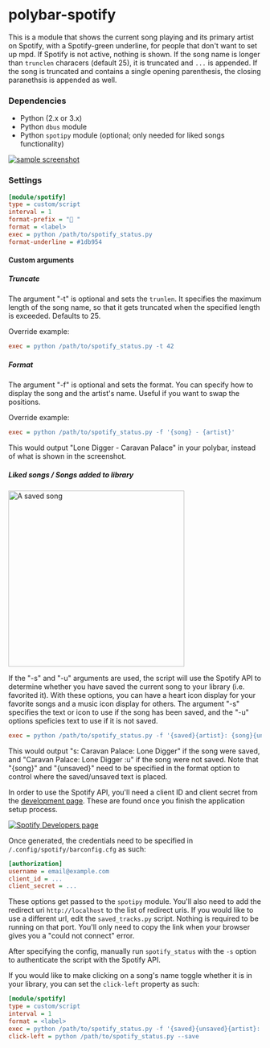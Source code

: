 # polybar-spotify

This is a module that shows the current song playing and its primary artist on Spotify, with a Spotify-green underline, for people that don't want to set up mpd. If Spotify is not active, nothing is shown. If the song name is longer than `trunclen` characers (default 25), it is truncated and `...` is appended. If the song is truncated and contains a single opening parenthesis, the closing paranethsis is appended as well.

### Dependencies
- Python (2.x or 3.x)
- Python `dbus` module
- Python `spotipy` module (optional; only needed for liked songs functionality)

[![sample screenshot](https://i.imgur.com/kEluTSq.png)](https://i.imgur.com/kEluTSq.png)

### Settings
``` ini
[module/spotify]
type = custom/script
interval = 1
format-prefix = " "
format = <label>
exec = python /path/to/spotify_status.py
format-underline = #1db954
```

#### Custom arguments

##### Truncate

The argument "-t" is optional and sets the `trunlen`. It specifies the maximum length of the song name, so that it gets truncated when the specified length is exceeded. Defaults to 25.

Override example:

``` ini
exec = python /path/to/spotify_status.py -t 42
```

##### Format

The argument "-f" is optional and sets the format. You can specify how to display the song and the artist's name. Useful if you want to swap the positions.

Override example:

``` ini
exec = python /path/to/spotify_status.py -f '{song} - {artist}'
```

This would output "Lone Digger - Caravan Palace" in your polybar, instead of what is shown in the screenshot.

##### Liked songs / Songs added to library

[<img src="https://i.imgur.com/QyUzhAM.png" width="350" alt="A saved song"/>](https://i.imgur.com/QyUzhAM.png)

If the "-s" and "-u" arguments are used, the script will use the Spotify API to determine whether you have saved the current song to your library (i.e. favorited it). With these options, you can have a heart icon display for your favorite songs and a music icon display for others. The argument "-s" specifies the text or icon to use if the song has been saved, and the "-u" options speficies text to use if it is not saved.

```ini
exec = python /path/to/spotify_status.py -f '{saved}{artist}: {song}{unsaved}' -s 's: ' -u ' :u'
```

This would output "s: Caravan Palace: Lone Digger" if the song were saved, and "Caravan Palace: Lone Digger :u" if the song were not saved. Note that "{song}" and "{unsaved}" need to be specified in the format option to control where the saved/unsaved text is placed.

In order to use the Spotify API, you'll need a client ID and client secret from the [development page](https://developer.spotify.com/documentation/general/guides/app-settings/#register-your-app). These are found once you finish the application setup process.

[![Spotify Developers page](https://i.imgur.com/36pB6q0.png)](https://i.imgur.com/36pB6q0.png)

Once generated, the credentials need to be specified in `/.config/spotify/barconfig.cfg` as such:

```ini
[authorization]
username = email@example.com
client_id = ...
client_secret = ...
```

These options get passed to the `spotipy` module.
You'll also need to add the redirect uri `http://localhost` to the list of redirect uris. If you would like to use a different url, edit the `saved_tracks.py` script. Nothing is required to be running on that port. You'll only need to copy the link when your browser gives you a "could not connect" error.

After specifying the config, manually run `spotify_status` with the `-s` option to authenticate the script with the Spotify API.

If you would like to make clicking on a song's name toggle whether it is in your library, you can set the `click-left` property as such:

```ini
[module/spotify]
type = custom/script
interval = 1
format = <label>
exec = python /path/to/spotify_status.py -f '{saved}{unsaved}{artist}: {song}' -s ' ' -u' '
click-left = python /path/to/spotify_status.py --save
```
